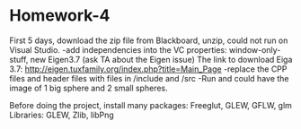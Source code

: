 # Homework-4

First 5 days, download the zip file from Blackboard, unzip, could not run on Visual Studio.
  -add independencies into the VC properties: window-only-stuff, new Eigen3.7 (ask TA about the Eigen issue)
      The link to download Eiga 3.7: http://eigen.tuxfamily.org/index.php?title=Main_Page
  -replace the CPP files and header files with files in /include and /src
  -Run and could have the image of 1 big sphere and 2 small spheres.
  
 Before doing the project, install many packages: Freeglut, GLEW, GFLW, glm
 Libraries: GLEW, Zlib, libPng
